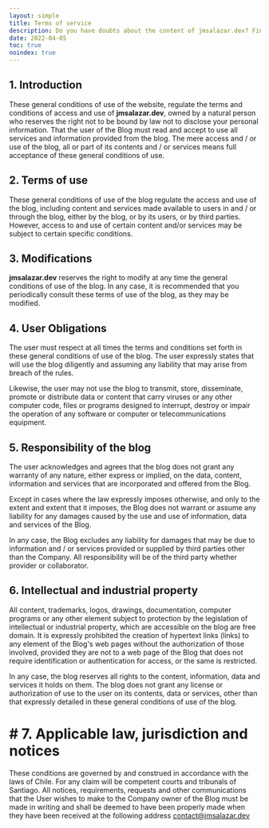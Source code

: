 ```yaml
---
layout: simple
title: Terms of service
description: Do you have doubts about the content of jmsalazar.dev? Find out about the terms of service here.
date: 2022-04-05
toc: true
noindex: true
---
```


## 1. Introduction

These general conditions of use of the website, regulate the terms and conditions of access and use of **jmsalazar.dev**, owned by a natural person who reserves the right not to be bound by law not to disclose your personal information. That the user of the Blog must read and accept to use all services and information provided from the blog. The mere access and / or use of the blog, all or part of its contents and / or services means full acceptance of these general conditions of use.

## 2. Terms of use

These general conditions of use of the blog regulate the access and use of the blog, including content and services made available to users in and / or through the blog, either by the blog, or by its users, or by third parties. However, access to and use of certain content and/or services may be subject to certain specific conditions.

## 3. Modifications

**jmsalazar.dev** reserves the right to modify at any time the general conditions of use of the blog. In any case, it is recommended that you periodically consult these terms of use of the blog, as they may be modified.

## 4. User Obligations

The user must respect at all times the terms and conditions set forth in these general conditions of use of the blog. The user expressly states that will use the blog diligently and assuming any liability that may arise from breach of the rules.

Likewise, the user may not use the blog to transmit, store, disseminate, promote or distribute data or content that carry viruses or any other computer code, files or programs designed to interrupt, destroy or impair the operation of any software or computer or telecommunications equipment.

## 5. Responsibility of the blog

The user acknowledges and agrees that the blog does not grant any warranty of any nature, either express or implied, on the data, content, information and services that are incorporated and offered from the Blog.

Except in cases where the law expressly imposes otherwise, and only to the extent and extent that it imposes, the Blog does not warrant or assume any liability for any damages caused by the use and use of information, data and services of the Blog.

In any case, the Blog excludes any liability for damages that may be due to information and / or services provided or supplied by third parties other than the Company. All responsibility will be of the third party whether provider or collaborator.

## 6. Intellectual and industrial property

All content, trademarks, logos, drawings, documentation, computer programs or any other element subject to protection by the legislation of intellectual or industrial property, which are accessible on the blog are free domain. It is expressly prohibited the creation of hypertext links (links) to any element of the Blog's web pages without the authorization of those involved, provided they are not to a web page of the Blog that does not require identification or authentication for access, or the same is restricted.

In any case, the blog reserves all rights to the content, information, data and services it holds on them. The blog does not grant any license or authorization of use to the user on its contents, data or services, other than that expressly detailed in these general conditions of use of the blog.

# # 7. Applicable law, jurisdiction and notices

These conditions are governed by and construed in accordance with the laws of Chile. For any claim will be competent courts and tribunals of Santiago. All notices, requirements, requests and other communications that the User wishes to make to the Company owner of the Blog must be made in writing and shall be deemed to have been properly made when they have been received at the following address [contact@jmsalazar.dev](mailto:contact@jmsalazar.dev)
